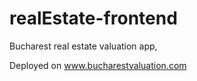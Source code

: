 # realEstate-frontend
Bucharest real estate valuation app,
<br>

Deployed on www.bucharestvaluation.com
